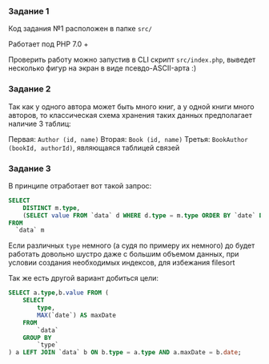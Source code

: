 ### Задание 1
Код задания №1 расположен в папке `src/`

Работает под PHP 7.0 +

Проверить работу можно запустив в CLI скрипт `src/index.php`, выведет несколько фигур на экран в виде псевдо-ASCII-арта :)

### Задание 2

Так как у одного автора может быть много книг, а у одной книги много авторов, то классическая схема хранения таких данных предполагает наличие 3 таблиц:

Первая: `Author (id, name)`
Вторая: `Book (id, name)`
Третья: `BookAuthor (bookId, authorId)`, являющаяся таблицей связей

### Задание 3
В принципе отработает вот такой запрос:

```sql
SELECT
	DISTINCT m.type,
	(SELECT value FROM `data` d WHERE d.type = m.type ORDER BY `date` DESC LIMIT 1) AS value
FROM
  `data` m
```

Если различных `type` немного (а судя по примеру их немного) до будет работать довольно шустро даже с большим объемом данных, при условии создания необходимых индексов, для избежания filesort


Так же есть другой вариант добиться цели:

```sql
SELECT a.type,b.value FROM (
	SELECT
		type,
		MAX(`date`) AS maxDate
	FROM
		`data`
	GROUP BY
		`type`
) a LEFT JOIN `data` b ON b.type = a.type AND a.maxDate = b.date;
```